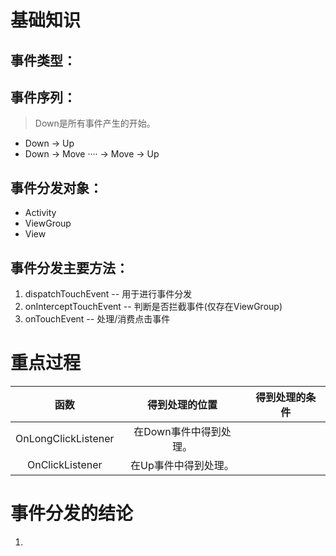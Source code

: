 # 基础知识
## 事件类型：
 
## 事件序列：
> Down是所有事件产生的开始。
* Down -> Up
* Down -> Move ···· -> Move -> Up

## 事件分发对象：
* Activity
* ViewGroup
* View

## 事件分发主要方法：
1. dispatchTouchEvent -- 用于进行事件分发
2. onInterceptTouchEvent -- 判断是否拦截事件(仅存在ViewGroup)
3. onTouchEvent -- 处理/消费点击事件

# 重点过程
|函数 | 得到处理的位置| 得到处理的条件|
|:---: | :---:| :---: |
|OnLongClickListener | 在Down事件中得到处理。|
|OnClickListener | 在Up事件中得到处理。|

# 事件分发的结论
1. 